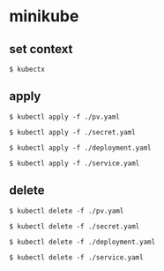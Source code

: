 # minikube

## set context 
```
$ kubectx
```

## apply 
```
$ kubectl apply -f ./pv.yaml

$ kubectl apply -f ./secret.yaml

$ kubectl apply -f ./deployment.yaml

$ kubectl apply -f ./service.yaml
```

## delete
```
$ kubectl delete -f ./pv.yaml

$ kubectl delete -f ./secret.yaml

$ kubectl delete -f ./deployment.yaml

$ kubectl delete -f ./service.yaml
 ```
